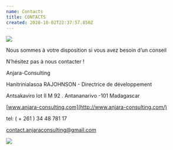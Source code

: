 ```yaml
---
name: Contacts
title: CONTACTS
created: 2020-10-02T22:37:57.850Z
---
```

<div className="container">

<div className="card">

![](/media/img/communities3.jpg)

<div className="card-container">

Nous sommes à votre disposition si vous avez besoin d’un conseil

N’hésitez pas à nous contacter !

Anjara-Consulting

Hanitrinialasoa RAJOHNSON - Directrice de développement

Antsakaviro lot II M 92 . Antananarivo -101 Madagascar

[www.anjara-consulting.com](http://www.anjara-consulting.com/)

tel: ( + 261 ) 34 48 781 17

[contact.anjaraconsulting@gmail.com](mailto:contact.anjaraconsulting@gmail.com)

![](/media/img/pro4.jpg)

</div>

</div>

</div>